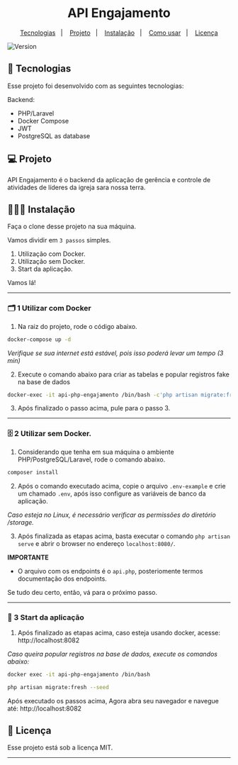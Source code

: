 <h1 align="center">API Engajamento</h1>
<p align="center">
  <a href="#-tecnologias">Tecnologias</a>&nbsp;&nbsp;&nbsp;|&nbsp;&nbsp;&nbsp;
  <a href="#-projeto">Projeto</a>&nbsp;&nbsp;&nbsp;|&nbsp;&nbsp;&nbsp;
  <a href="#️-instalação">Instalação</a>&nbsp;&nbsp;&nbsp;|&nbsp;&nbsp;&nbsp;
  <a href="#-como-usar">Como usar</a>&nbsp;&nbsp;&nbsp;|&nbsp;&nbsp;&nbsp;
  <a href="#memo-licença">Licença</a>
</p>
<p align="center">

[comment]: <> (<img src="https://i.imgur.com/" alt="Engajamento Sample Image">)
</p>
<p>
  <img alt="Version" src="https://img.shields.io/badge/version-1.0.0-blue.svg?cacheSeconds=2592000" />
</p>

## :rocket: Tecnologias

Esse projeto foi desenvolvido com as seguintes tecnologias:

Backend:
- PHP/Laravel
- Docker Compose
- JWT
- PostgreSQL as database

## 💻 Projeto

API Engajamento é o backend da aplicação de gerência e controle de atividades de líderes da igreja sara nossa terra.

## 🏃🏽‍♂️ Instalação

Faça o clone desse projeto na sua máquina.

Vamos dividir em `3 passos` simples.

1. Utilização com Docker.
2. Utilização sem Docker.
3. Start da aplicação.

Vamos lá!

---

### 🗂 1 Utilizar com Docker

1. Na raiz do projeto, rode o código abaixo.

```sh
docker-compose up -d
```

*Verifique se sua internet está estável, pois isso poderá levar um tempo (3 min)*

2. Execute o comando abaixo para criar as tabelas e popular registros fake na base de dados
```sh
docker-exec -it api-php-engajamento /bin/bash -c'php artisan migrate:fresh --seed'
```


3. Após finalizado o passo acima, pule para o passo 3.
---

### 🗄 2 Utilizar sem Docker.

1. Considerando que tenha em sua máquina o ambiente PHP/PostgreSQL/Laravel, rode o comando abaixo.

```sh
composer install
```

2. Após o comando executado acima, copie o arquivo ```.env-example``` e crie um chamado
   ```.env```, após isso configure as variáveis de banco da aplicação.

*Caso esteja no Linux, é necessário verificar as permissões do diretório /storage.*

3. Após finalizada as etapas acima, basta executar o comando ```php artisan serve``` e
   abrir o browser no endereço ```localhost:8080/```.

**IMPORTANTE**
- O arquivo com os endpoints é o ```api.php```, posteriomente termos documentação dos endpoints.

Se tudo deu certo, então, vá para o próximo passo.

---

### 🌱 3 Start da aplicação


1. Após finalizado as etapas acima, caso esteja usando docker, acesse:
    http://localhost:8082

*Caso queira popular registros na base de dados, execute os comandos abaixo:*

```sh
docker exec -it api-php-engajamento /bin/bash
```

```sh
php artisan migrate:fresh --seed
```

Após executado os passos acima, Agora abra seu navegador e navegue até:
http://localhost:8082

## :memo: Licença

Esse projeto está sob a licença MIT.

---
